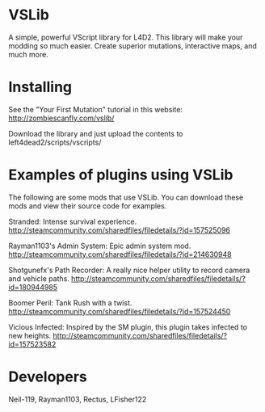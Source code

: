 VSLib
=====

A simple, powerful VScript library for L4D2.
This library will make your modding so much easier. Create superior mutations, interactive maps, and much more.


Installing
==========

See the "Your First Mutation" tutorial in this website:
http://zombiescanfly.com/vslib/

Download the library and just upload the contents to left4dead2/scripts/vscripts/


Examples of plugins using VSLib
========

The following are some mods that use VSLib. You can download these mods and view their source code for examples.

Stranded: Intense survival experience.
http://steamcommunity.com/sharedfiles/filedetails/?id=157525096

Rayman1103's Admin System: Epic admin system mod.
http://steamcommunity.com/sharedfiles/filedetails/?id=214630948

Shotgunefx's Path Recorder: A really nice helper utility to record camera and vehicle paths.
http://steamcommunity.com/sharedfiles/filedetails/?id=180944985

Boomer Peril: Tank Rush with a twist.
http://steamcommunity.com/sharedfiles/filedetails/?id=157524450

Vicious Infected: Inspired by the SM plugin, this plugin takes infected to new heights.
http://steamcommunity.com/sharedfiles/filedetails/?id=157523582

Developers
============
Neil-119, Rayman1103, Rectus, LFisher122